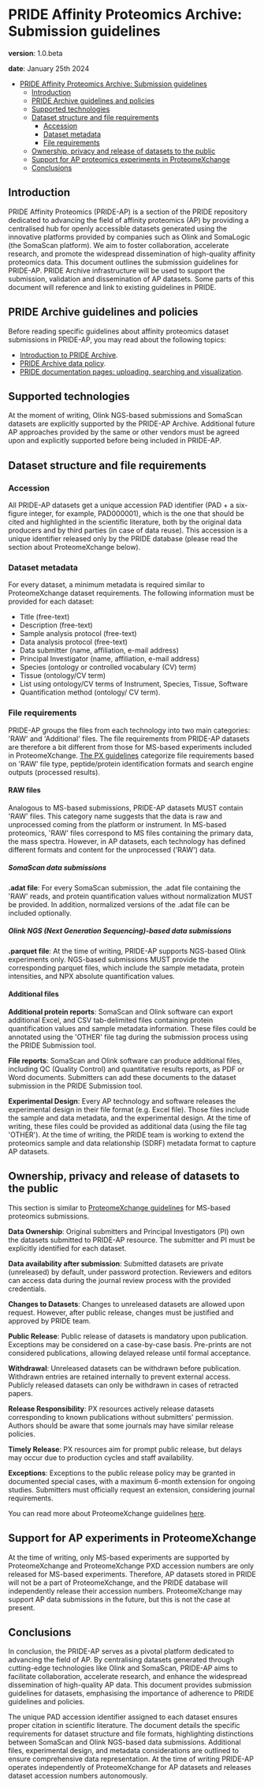 # PRIDE Affinity Proteomics Archive: Submission guidelines

**version**: 1.0.beta

**date**: January 25th 2024

-   [PRIDE Affinity Proteomics Archive: Submission
    guidelines](#pride-affinity-proteomics-archive-submission-guidelines)
    -   [Introduction](#introduction)
    -   [PRIDE Archive guidelines and
        policies](#pride-archive-guidelines-and-policies)
    -   [Supported technologies](#supported-technologies)
    -   [Dataset structure and file
        requirements](#dataset-structure-and-file-requirements)
        -   [Accession](#accession)
        -   [Dataset metadata](#dataset-metadata)
        -   [File requirements](#file-requirements)
    -   [Ownership, privacy and release of datasets to the
        public](#ownership-privacy-and-release-of-datasets-to-the-public)
    -   [Support for AP proteomics experiments in
        ProteomeXchange](#support-for-ap-proteomics-experiments-in-proteomexchange)
    -   [Conclusions](#conclusions)
    
## Introduction

PRIDE Affinity Proteomics (PRIDE-AP) is a section of the PRIDE
repository dedicated to advancing the field of affinity proteomics (AP)
by providing a centralised hub for openly accessible datasets generated
using the innovative platforms provided by companies such as Olink and
SomaLogic (the SomaScan platform). We aim to foster collaboration,
accelerate research, and promote the widespread dissemination of
high-quality affinity proteomics data. This document outlines the
submission guidelines for PRIDE-AP. PRIDE Archive
infrastructure will be used to support the submission, validation and
dissemination of AP datasets. Some parts of this document will reference
and link to existing guidelines in PRIDE.

## PRIDE Archive guidelines and policies

Before reading specific guidelines about affinity proteomics dataset
submissions in PRIDE-AP, you may read about the following topics:

-   [Introduction to PRIDE
    Archive](https://www.ebi.ac.uk/pride/markdownpage/intropride).
-   [PRIDE Archive data
    policy](https://www.ebi.ac.uk/pride/markdownpage/datapolicy).
-   [PRIDE documentation pages: uploading, searching and
    visualization](https://www.ebi.ac.uk/pride/markdownpage/documentationpage).

## Supported technologies

At the moment of writing, Olink NGS-based submissions and SomaScan
datasets are explicitly supported by the PRIDE-AP Archive. Additional
future AP approaches provided by the same or other vendors must be agreed upon and
explicitly supported before being included in PRIDE-AP.

## Dataset structure and file requirements

### Accession

All PRIDE-AP datasets get a unique accession PAD identifier (PAD + a
six-figure integer, for example, PAD000001), which is the one that
should be cited and highlighted in the scientific literature, both by
the original data producers and by third parties (in case of data reuse). This accession
is a unique identifier released only by the PRIDE database (please read
the section about ProteomeXchange below).

### Dataset metadata

For every dataset, a minimum metadata is required similar to
ProteomeXchange dataset requirements. The following information must be
provided for each dataset: 
- Title (free-text) 
- Description (free-text)
- Sample analysis protocol (free-text) 
- Data analysis protocol (free-text) 
- Data submitter (name, affiliation, e-mail address)
- Principal Investigator (name, affiliation, e-mail address)
- Species (ontology or controlled vocabulary (CV) term) 
- Tissue (ontology/CV term) 
- List using ontology/CV terms of Instrument, Species, Tissue, Software 
- Quantification method (ontology/ CV term).

### File requirements

PRIDE-AP groups the files from each technology into two main
categories: 'RAW' and 'Additional' files. The file requirements from PRIDE-AP
datasets are therefore a bit different from those for MS-based experiments included in
ProteomeXchange. [The PX
guidelines](https://www.proteomexchange.org/docs/guidelines_px.pdf)
categorize file requirements based on 'RAW' file type, peptide/protein
identification formats and search engine outputs (processed results).

#### RAW files

Analogous to MS-based submissions, PRIDE-AP datasets MUST contain 'RAW'
files. This category name suggests that the data is raw and unprocessed coming from
the platform or instrument. In MS-based proteomics,
'RAW' files correspond to MS files containing the primary data, the mass spectra. However, in AP datasets, each technology has defined different formats and content for the unprocessed ('RAW') data.

##### SomaScan data submissions

**.adat file**: For every SomaScan submission, the .adat file containing
the 'RAW' reads, and protein quantification values without normalization MUST be
provided. In addition, normalized versions of the .adat file can be
included optionally.

##### Olink NGS (Next Generation Sequencing)-based data submissions

**.parquet file**: At the time of writing, PRIDE-AP supports NGS-based Olink
experiments only. NGS-based submissions MUST provide the corresponding
parquet files, which include the sample metadata, protein intensities,
and NPX absolute quantification values.

#### Additional files

**Additional protein reports**: SomaScan and Olink software can export additional Excel, 
and CSV tab-delimited files containing protein quantification values and sample metadata information.
These files could be annotated using the 'OTHER' file tag during the submission process using the
PRIDE Submission tool.

**File reports**: SomaScan and Olink software can produce
additional files, including QC (Quality Control) and quantitative results reports, as PDF
or Word documents. Submitters can add these documents to the dataset
submission in the PRIDE Submission tool.

**Experimental Design**: Every AP technology and software releases the
experimental design in their file format (e.g. Excel file). Those files
include the sample and data metadata, and the experimental design. At
the time of writing, these files could be provided as additional
data (using the file tag 'OTHER'). At the time of writing, the PRIDE team is 
working to extend the proteomics sample and data relationship (SDRF) metadata format 
to capture AP datasets.

## Ownership, privacy and release of datasets to the public

This section is similar to [ProteomeXchange
guidelines](https://www.proteomexchange.org/docs/guidelines_px.pdf) for
MS-based proteomics submissions.

**Data Ownership**: Original submitters and Principal Investigators (PI)
own the datasets submitted to PRIDE-AP resource. The submitter and PI must
be explicitly identified for each dataset.

**Data availability after submission**: Submitted datasets are private (unreleased) by default, 
under password protection. Reviewers and editors can access data during the journal
review process with the provided credentials.

**Changes to Datasets**: Changes to unreleased datasets are allowed upon
request. However, after public release, changes must be justified and approved by PRIDE team.

**Public Release**: Public release of datasets is mandatory upon
publication. Exceptions may be considered on a case-by-case basis.
Pre-prints are not considered publications, allowing delayed release
until formal acceptance.

**Withdrawal**: Unreleased datasets can be withdrawn before publication.
Withdrawn entries are retained internally to prevent external access.
Publicly released datasets can only be withdrawn in cases of retracted
papers.

**Release Responsibility**: PX resources actively release datasets
corresponding to known publications without submitters' permission.
Authors should be aware that some journals may have similar release
policies.

**Timely Release**: PX resources aim for prompt public release, but
delays may occur due to production cycles and staff availability.

**Exceptions**: Exceptions to the public release policy may be granted
in documented special cases, with a maximum 6-month extension for
ongoing studies. Submitters must officially request an extension,
considering journal requirements.

You can read more about ProteomeXchange guidelines
[here](https://www.proteomexchange.org/docs/guidelines_px.pdf).

## Support for AP experiments in ProteomeXchange

At the time of writing, only MS-based experiments are supported by
ProteomeXchange and ProteomeXchange PXD accession numbers are only released for MS-based
experiments. Therefore, AP datasets stored in PRIDE will not be a part
of ProteomeXchange, and the PRIDE database will independently release
their accession numbers. ProteomeXchange may support AP data submissions
in the future, but this is not the case at present.

## Conclusions

In conclusion, the PRIDE-AP serves as a pivotal platform dedicated to
advancing the field of AP. By centralising datasets generated through
cutting-edge technologies like Olink and SomaScan, PRIDE-AP aims to
facilitate collaboration, accelerate research, and enhance the
widespread dissemination of high-quality AP data. This
document provides submission guidelines for datasets, emphasising the
importance of adherence to PRIDE guidelines and policies.

The unique PAD accession identifier assigned to each dataset ensures
proper citation in scientific literature. The document details the
specific requirements for dataset structure and file formats,
highlighting distinctions between SomaScan and Olink NGS-based
data submissions. Additional files, experimental design, and metadata
considerations are outlined to ensure comprehensive data representation.
At the time of writing PRIDE-AP operates independently of
ProteomeXchange for AP datasets and releases dataset accession numbers
autonomously.
